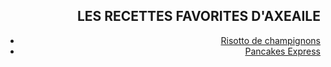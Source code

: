 <div style="position: fixed; top: 0; left: 0; width: 300px; height: 100vh; background-image: url('photocuisine.jpeg');">
</div>

<div style="text-align: right;">
  <h2>LES RECETTES FAVORITES D'AXEAILE</h2>
</div>

<div style="text-align: right;">
  
 - [Risotto de champignons][id]   
 - [Pancakes Express][id1]
 </div>
   
[id]: risotto.md
[id1]: pancakesexpress.md
